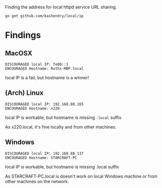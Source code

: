 Finding the address for local httpd service URL sharing.

	go get github.com/kaihendry/local/ip

# Findings

## MacOSX

	DISCOURAGED local IP: fe80::1
	ENCOURAGED Hostname: Ruths-MBP.local

local IP is a fail, but hostname is a winner!

## (Arch) Linux

	DISCOURAGED local IP: 192.168.88.165
	ENCOURAGED Hostname: x220

local IP is workable, but hostname is missing `.local` suffix

As x220.local, it's fine locally and from other machines.

## Windows

	DISCOURAGED local IP: 192.168.88.137
	ENCOURAGED Hostname: STARCRAFT-PC

local IP is workable, but hostname is missing .local suffix

As STARCRAFT-PC.local is doesn't work on local Windows machine or from other machines on the network.
